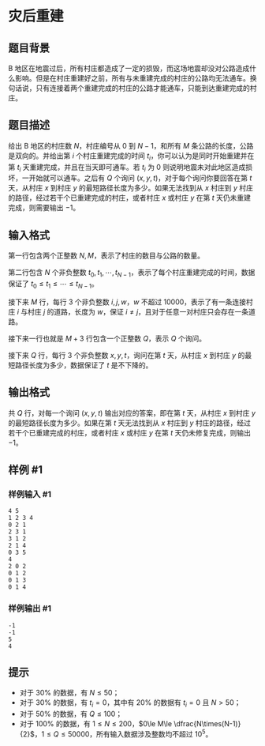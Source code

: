 # 灾后重建

## 题目背景

B 地区在地震过后，所有村庄都造成了一定的损毁，而这场地震却没对公路造成什么影响。但是在村庄重建好之前，所有与未重建完成的村庄的公路均无法通车。换句话说，只有连接着两个重建完成的村庄的公路才能通车，只能到达重建完成的村庄。

## 题目描述

给出 B 地区的村庄数 $N$，村庄编号从 $0$ 到 $N-1$，和所有 $M$ 条公路的长度，公路是双向的。并给出第 $i$ 个村庄重建完成的时间 $t_i$，你可以认为是同时开始重建并在第 $t_i$ 天重建完成，并且在当天即可通车。若 $t_i$ 为 $0$ 则说明地震未对此地区造成损坏，一开始就可以通车。之后有 $Q$ 个询问 $(x,y,t)$，对于每个询问你要回答在第 $t$ 天，从村庄 $x$ 到村庄 $y$ 的最短路径长度为多少。如果无法找到从 $x$ 村庄到 $y$ 村庄的路径，经过若干个已重建完成的村庄，或者村庄 $x$ 或村庄 $y$ 在第 $t$ 天仍未重建完成，则需要输出 $-1$。

## 输入格式

第一行包含两个正整数 $N,M$，表示了村庄的数目与公路的数量。

第二行包含 $N$ 个非负整数 $t_0,t_1,\cdots,t_{N-1}$，表示了每个村庄重建完成的时间，数据保证了 $t_0 \le t_1 \le \cdots \le t_{N-1}$。

接下来 $M$ 行，每行 $3$ 个非负整数 $i,j,w$，$w$ 不超过 $10000$，表示了有一条连接村庄 $i$ 与村庄 $j$ 的道路，长度为 $w$，保证 $i\neq j$，且对于任意一对村庄只会存在一条道路。

接下来一行也就是 $M+3$ 行包含一个正整数 $Q$，表示 $Q$ 个询问。

接下来 $Q$ 行，每行 $3$ 个非负整数 $x,y,t$，询问在第 $t$ 天，从村庄 $x$ 到村庄 $y$ 的最短路径长度为多少，数据保证了 $t$ 是不下降的。

## 输出格式

共 $Q$ 行，对每一个询问 $(x,y,t)$ 输出对应的答案，即在第 $t$ 天，从村庄 $x$ 到村庄 $y$ 的最短路径长度为多少。如果在第 $t$ 天无法找到从 $x$ 村庄到 $y$ 村庄的路径，经过若干个已重建完成的村庄，或者村庄 $x$ 或村庄 $y$ 在第 $t$ 天仍未修复完成，则输出 $-1$。

## 样例 #1

### 样例输入 #1

```
4 5
1 2 3 4
0 2 1
2 3 1
3 1 2
2 1 4
0 3 5
4
2 0 2
0 1 2
0 1 3
0 1 4
```

### 样例输出 #1

```
-1
-1
5
4
```

## 提示

- 对于 $30\%$ 的数据，有 $N\le 50$；
- 对于 $30\%$ 的数据，有 $t_i=0$，其中有 $20\%$ 的数据有 $t_i=0$ 且 $N>50$；
- 对于 $50\%$ 的数据，有 $Q\le 100$；
- 对于 $100\%$ 的数据，有 $1\le N\le 200$，$0\le M\le \dfrac{N\times(N-1)}{2}$，$1\le Q\le 50000$，所有输入数据涉及整数均不超过 $10^5$。
